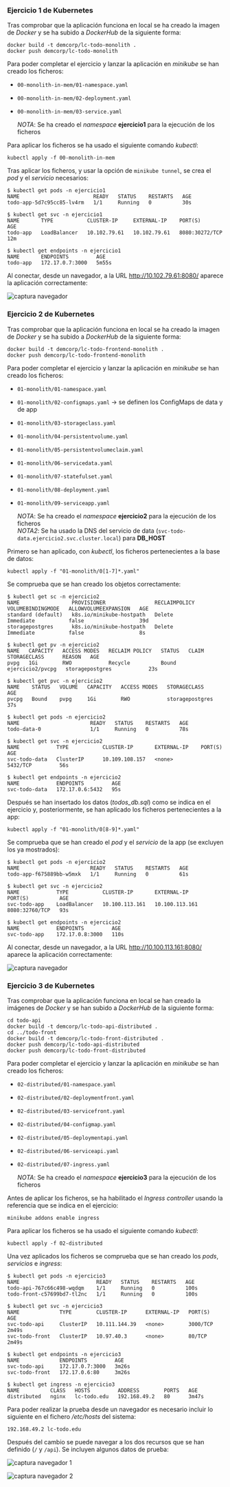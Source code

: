 ### Ejercicio 1 de Kubernetes

Tras comprobar que la aplicación funciona en local se ha creado la imagen de *Docker* y se ha subido a *DockerHub* de la siguiente forma:

```
docker build -t demcorp/lc-todo-monolith .
docker push demcorp/lc-todo-monolith
```

Para poder completar el ejercicio y lanzar la aplicación en *minikube* se han creado los ficheros:

- `00-monolith-in-mem/01-namespace.yaml`
- `00-monolith-in-mem/02-deployment.yaml`
- `00-monolith-in-mem/03-service.yaml`

  *NOTA*: Se ha creado el *namespace* **ejercicio1** para la ejecución de los ficheros

Para aplicar los ficheros se ha usado el siguiente comando *kubectl*:

```
kubectl apply -f 00-monolith-in-mem
```

Tras aplicar los ficheros, y usar la opción de `minikube tunnel`, se crea el *pod* y el *servicio* necesarios:

```
$ kubectl get pods -n ejercicio1
NAME                        READY   STATUS    RESTARTS   AGE
todo-app-5d7c95cc85-lv4rm   1/1     Running   0          30s

$ kubectl get svc -n ejercicio1
NAME       TYPE           CLUSTER-IP     EXTERNAL-IP    PORT(S)          AGE
todo-app   LoadBalancer   10.102.79.61   10.102.79.61   8080:30272/TCP   12m

$ kubectl get endpoints -n ejercicio1
NAME       ENDPOINTS         AGE
todo-app   172.17.0.7:3000   5m55s
```

Al conectar, desde un navegador, a la URL http://10.102.79.61:8080/ aparece la aplicación correctamente:

![captura navegador](./captura_ejercicio1.png)


### Ejercicio 2 de Kubernetes

Tras comprobar que la aplicación funciona en local se ha creado la imagen de *Docker* y se ha subido a *DockerHub* de la siguiente forma:

```
docker build -t demcorp/lc-todo-frontend-monolith .
docker push demcorp/lc-todo-frontend-monolith
```

Para poder completar el ejercicio y lanzar la aplicación en *minikube* se han creado los ficheros:

- `01-monolith/01-namespace.yaml`
- `01-monolith/02-configmaps.yaml` -> se definen los ConfigMaps de data y de app
- `01-monolith/03-storageclass.yaml`
- `01-monolith/04-persistentvolume.yaml`
- `01-monolith/05-persistentvolumeclaim.yaml`
- `01-monolith/06-servicedata.yaml`
- `01-monolith/07-statefulset.yaml`
- `01-monolith/08-deployment.yaml`
- `01-monolith/09-serviceapp.yaml`

  *NOTA*: Se ha creado el *namespace* **ejercicio2** para la ejecución de los ficheros<br>
  *NOTA2*: Se ha usado la DNS del servicio de data (`svc-todo-data.ejercicio2.svc.cluster.local`) para **DB_HOST**

Primero se han aplicado, con *kubectl*, los ficheros pertenecientes a la base de datos:

```
kubectl apply -f "01-monolith/0[1-7]*.yaml"
```

Se comprueba que se han creado los objetos correctamente:

```
$ kubectl get sc -n ejercicio2
NAME                 PROVISIONER                RECLAIMPOLICY   VOLUMEBINDINGMODE   ALLOWVOLUMEEXPANSION   AGE
standard (default)   k8s.io/minikube-hostpath   Delete          Immediate           false                  39d
storagepostgres      k8s.io/minikube-hostpath   Delete          Immediate           false                  8s

$ kubectl get pv -n ejercicio2
NAME   CAPACITY   ACCESS MODES   RECLAIM POLICY   STATUS   CLAIM              STORAGECLASS      REASON   AGE
pvpg   1Gi        RWO            Recycle          Bound    ejercicio2/pvcpg   storagepostgres            23s

$ kubectl get pvc -n ejercicio2
NAME    STATUS   VOLUME   CAPACITY   ACCESS MODES   STORAGECLASS      AGE
pvcpg   Bound    pvpg     1Gi        RWO            storagepostgres   37s

$ kubectl get pods -n ejercicio2
NAME                       READY   STATUS    RESTARTS   AGE
todo-data-0                1/1     Running   0          78s

$ kubectl get svc -n ejercicio2
NAME            TYPE           CLUSTER-IP       EXTERNAL-IP    PORT(S)          AGE
svc-todo-data   ClusterIP      10.109.108.157   <none>         5432/TCP         56s

$ kubectl get endpoints -n ejercicio2
NAME            ENDPOINTS         AGE
svc-todo-data   172.17.0.6:5432   95s
```

Después se han insertado los datos (*todos_db.sql*) como se indica en el ejercicio y, posteriormente, se han aplicado los ficheros pertenecientes a la app:

```
kubectl apply -f "01-monolith/0[8-9]*.yaml"
```

Se comprueba que se han creado el *pod* y el *servicio* de la app (se excluyen los ya mostrados):

```
$ kubectl get pods -n ejercicio2
NAME                       READY   STATUS    RESTARTS   AGE
todo-app-f675889bb-w5mxk   1/1     Running   0          61s

$ kubectl get svc -n ejercicio2
NAME            TYPE           CLUSTER-IP       EXTERNAL-IP      PORT(S)          AGE
svc-todo-app    LoadBalancer   10.100.113.161   10.100.113.161   8080:32760/TCP   93s

$ kubectl get endpoints -n ejercicio2
NAME            ENDPOINTS         AGE
svc-todo-app    172.17.0.8:3000   110s
```

Al conectar, desde un navegador, a la URL http://10.100.113.161:8080/ aparece la aplicación correctamente:

![captura navegador](./captura_ejercicio2.png)


### Ejercicio 3 de Kubernetes

Tras comprobar que la aplicación funciona en local se han creado la imágenes de *Docker* y se han subido a *DockerHub* de la siguiente forma:

```
cd todo-api
docker build -t demcorp/lc-todo-api-distributed .
cd ../todo-front
docker build -t demcorp/lc-todo-front-distributed .
docker push demcorp/lc-todo-api-distributed
docker push demcorp/lc-todo-front-distributed
```

Para poder completar el ejercicio y lanzar la aplicación en *minikube* se han creado los ficheros:

- `02-distributed/01-namespace.yaml`
- `02-distributed/02-deploymentfront.yaml`
- `02-distributed/03-servicefront.yaml`
- `02-distributed/04-configmap.yaml`
- `02-distributed/05-deploymentapi.yaml`
- `02-distributed/06-serviceapi.yaml`
- `02-distributed/07-ingress.yaml`

  *NOTA*: Se ha creado el *namespace* **ejercicio3** para la ejecución de los ficheros

Antes de aplicar los ficheros, se ha habilitado el *Ingress controller* usando la referencia que se indica en el ejercicio:

```
minikube addons enable ingress
```

Para aplicar los ficheros se ha usado el siguiente comando *kubectl*:

```
kubectl apply -f 02-distributed
```

Una vez aplicados los ficheros se comprueba que se han creado los *pods*, *servicios* e *ingress*:

```
$ kubectl get pods -n ejercicio3
NAME                         READY   STATUS    RESTARTS   AGE
todo-api-767c66c498-wqdqm    1/1     Running   0          100s
todo-front-c57699bd7-tl2nc   1/1     Running   0          100s

$ kubectl get svc -n ejercicio3
NAME             TYPE        CLUSTER-IP      EXTERNAL-IP   PORT(S)    AGE
svc-todo-api     ClusterIP   10.111.144.39   <none>        3000/TCP   2m49s
svc-todo-front   ClusterIP   10.97.40.3      <none>        80/TCP     2m49s

$ kubectl get endpoints -n ejercicio3
NAME             ENDPOINTS         AGE
svc-todo-api     172.17.0.7:3000   3m26s
svc-todo-front   172.17.0.6:80     3m26s

$ kubectl get ingress -n ejercicio3
NAME          CLASS   HOSTS         ADDRESS        PORTS   AGE
distributed   nginx   lc-todo.edu   192.168.49.2   80      3m47s
```

Para poder realizar la prueba desde un navegador es necesario incluir lo siguiente en el fichero */etc/hosts* del sistema:

```
192.168.49.2 lc-todo.edu
```

Después del cambio se puede navegar a los dos recursos que se han definido (`/` y `/api`). Se incluyen algunos datos de prueba:

![captura navegador 1](./captura_ejercicio3_1.png)

![captura navegador 2](./captura_ejercicio3_2.png)
